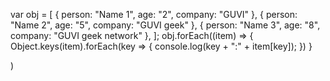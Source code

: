 var obj = [
    { person: "Name 1", age: "2", company: "GUVI" },
    { person: "Name 2", age: "5", company: "GUVI geek" },
    { person: "Name 3", age: "8", company: "GUVI geek network" },
  ];
  obj.forEach((item) =>
  {
      Object.keys(item).forEach(key =>
      {
          console.log(key + ":" + item[key]);
      })
  }

  )
